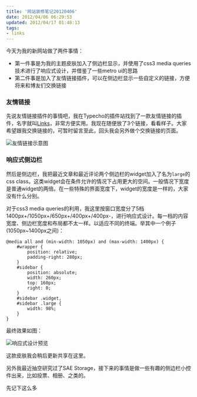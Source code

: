 ```yaml
---
title: '网站装修笔记20120406'
date: 2012/04/06 06:29:53
updated: 2012/04/17 01:48:13
tags:
- links
---
```


今天为我的新网站做了两件事情：

* 第一件事是为我的主题皮肤加入了侧边栏显示，并使用了css3 media queries技术进行了响应式设计，并借鉴了一些metro ui的思路
* 第二件事是加入了友情链接插件，可以在侧边栏显示一些自定义的链接，方便将来和博友们交换链接

### 友情链接

先说友情链接插件的事情吧，我在Typecho的插件站找到了一款友情链接的插件，名字就叫[Links](http://typecho.us/plugins/links-for-imhan.html)，非常方便实用。我现在随便放了3个链接，看看样子。大家希望跟我交换链接的，可暂时留言至此，回头我会另外做个交换链接的页面。

![友情链接示意图](http://jiongks-typecho.stor.sinaapp.com/usr/uploads/2012/04/2077996433.png)

### 响应式侧边栏

然后是侧边栏，我把最近文章和最近评论两个侧边栏的widget加入了名为`large`的css class。这类widget会在条件允许的情况下占用更大的空间。一般情况下宽度是普通widget的两倍。在一些特殊的界面宽度下，widget的宽度是一样的，大家没有什么分别。

对于css3 media queries的利用，我这里按窗口宽度分了5档1400px+/1050px+/650px+/400px+/400px-，进行响应式设计。每一档的内容宽度、侧边栏宽度和布局都不太一样。以适应不同的终端。举其中一个例子(1050px~1400px之间)：

    @media all and (min-width: 1050px) and (max-width: 1400px) {
        #wrapper {
            position: relative;
            padding-right: 280px;
        }
        #sidebar {
            position: absolute;
            width: 260px;
            top: 160px;
            right: 0;
        }
        #sidebar .widget,
        #sidebar .large {
            width: 98%;
        }
    }


最终效果如图：

![响应式设计预览](http://jiongks-typecho.stor.sinaapp.com/usr/uploads/2012/04/394641605.jpg)

这款皮肤我会稍后更新共享在这里。

另外我最近抽空研究过了SAE Storage，接下来的事情是做一些有趣的侧边栏小控件出来，比如投票、相册、之类的。

先记下这么多